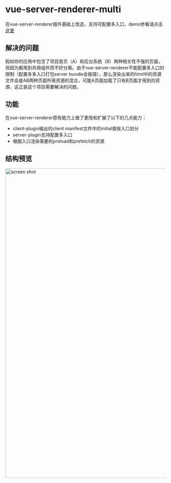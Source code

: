 # vue-server-renderer-multi

在vue-server-renderer插件基础上改造，支持可配置多入口，demo参看请点击[这里](https://github.com/LaoLeo/multi-pages-vue-ssr#readme)

## 解决的问题

假如你的应用中包含了项目首页（A）和后台系统（B）两种相关性不强的页面，但因为都用到共用组件而不好分离。由于vue-server-renderer不能配置多入口的限制（配置多多入口打包server bundle会报错），那么渲染出来的html中的资源文件会是AB两种页面所需资源的混合，可能A页面加载了只有B页面才用到的资源，这正是这个项目需要解决的问题。

## 功能
在vue-server-renderer原有能力上做了更改和扩展了以下的几点能力：

- client-plugin输出的client manifest文件中的initial值按入口划分
- server-plugin支持配置多入口
- 根据入口渲染需要的preload和prefetch的资源


## 结构预览

<img width="973" alt="screen shot" src="http://m.qpic.cn/psc?/V12x89qA2LlAEO/45NBuzDIW489QBoVep5mcQyMcBQttO*WSkcLH5bz9IY8Jl8FscABxn7MhaRhIckDJDjLNeIFS*xL93bPNT3cNR8H9wKQDbFqL14fW1e4dTg!/b&bo=*APMAfwDzAEDFzI!&rf=viewer_4">

